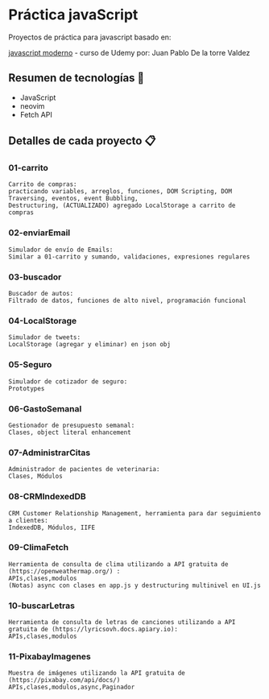 # Práctica javaScript

Proyectos de práctica para javascript basado en:

[javascript moderno](https://www.udemy.com/course/javascript-moderno-guia-definitiva-construye-10-proyectos) - curso de Udemy por: Juan Pablo De la torre Valdez

## Resumen de tecnologías 📌

- JavaScript
- neovim
- Fetch API

## Detalles de cada proyecto 📋

### 01-carrito

```
Carrito de compras:
practicando variables, arreglos, funciones, DOM Scripting, DOM Traversing, eventos, event Bubbling,
Destructuring, (ACTUALIZADO) agregado LocalStorage a carrito de compras
```

### 02-enviarEmail

```
Simulador de envío de Emails:
Similar a 01-carrito y sumando, validaciones, expresiones regulares
```

### 03-buscador

```
Buscador de autos:
Filtrado de datos, funciones de alto nivel, programación funcional

```

### 04-LocalStorage

```
Simulador de tweets:
LocalStorage (agregar y eliminar) en json obj

```

### 05-Seguro

```
Simulador de cotizador de seguro:
Prototypes

```

### 06-GastoSemanal

```
Gestionador de presupuesto semanal:
Clases, object literal enhancement

```

### 07-AdministrarCitas

```
Administrador de pacientes de veterinaria:
Clases, Módulos

```

### 08-CRMIndexedDB

```
CRM Customer Relationship Management, herramienta para dar seguimiento a clientes:
IndexedDB, Módulos, IIFE

```

### 09-ClimaFetch

```
Herramienta de consulta de clima utilizando a API gratuita de (https://openweathermap.org/) :
APIs,clases,modulos
(Notas) async con clases en app.js y destructuring multinivel en UI.js

```

### 10-buscarLetras

```
Herramienta de consulta de letras de canciones utilizando a API gratuita de (https://lyricsovh.docs.apiary.io):
APIs,clases,modulos

```

### 11-PixabayImagenes

```
Muestra de imágenes utilizando la API gratuita de (https://pixabay.com/api/docs/)
APIs,clases,modulos,async,Paginador

```
